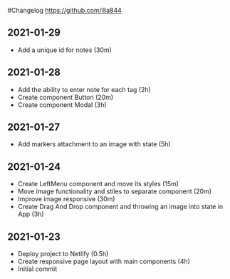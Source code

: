 #Changelog
<https://github.com/ilia844>

## 2021-01-29
- Add a unique id for notes (30m)

## 2021-01-28
- Add the ability to enter note for each tag (2h)
- Create component Button (20m)
- Create component Modal (3h)

## 2021-01-27
- Add markers attachment to an image with state (5h) 

## 2021-01-24
- Create LeftMenu component and move its styles (15m)
- Move image functionality and stiles to separate component (20m)
- Improve image responsive (30m)
- Create Drag And Drop component 
and throwing an image into state in App (3h)

## 2021-01-23
- Deploy project to Netlify (0.5h)
- Create responsive page layout with main components (4h)
- Initial commit